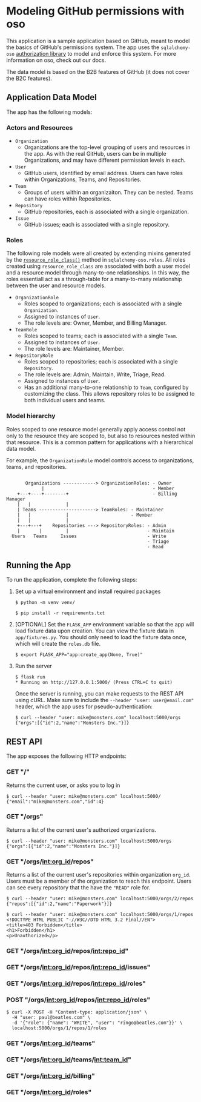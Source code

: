 # Modeling GitHub permissions with oso

This application is a sample application based on GitHub, meant to model the basics of GitHub's permissions system.
The app uses the `sqlalchemy-oso` [authorization library](https://docs.osohq.com/using/frameworks/sqlalchemy.html) to model and enforce this system. For more information on oso, check out our docs.

The data model is based on the B2B features of GitHub (it does not cover the B2C features).

## Application Data Model

The app has the following models:

### Actors and Resources

- `Organization`
  - Organizations are the top-level grouping of users and resources in the app. As with the real GitHub, users can be in multiple Organizations, and may have different permission levels in each.
- `User`
  - GitHub users, identified by email address. Users can have roles within Organizations, Teams, and Repositories.
- `Team`
  - Groups of users within an organizaiton. They can be nested. Teams can have roles within Repositories.
- `Repository`
  - GitHub repositories, each is associated with a single organization.
- `Issue`
  - GitHub issues; each is associated with a single repository.

### Roles

The following role models were all created by extending mixins generated by
the
[`resource_role_class()`](https://docs.osohq.com/using/frameworks/sqlalchemy.html#sqlalchemy_oso.roles.resource_role_class)
method in `sqlalchemy-oso.roles`. All roles created using
`resource_role_class` are associated with both a user model and a resource
model through many-to-one relationships. In this way, the roles essentiall
act as a through-table for a many-to-many relationship between the user and
resource models.

- `OrganizationRole`
  - Roles scoped to organizations; each is associated with a single `Organization`.
  - Assigned to instances of `User`.
  - The role levels are: Owner, Member, and Billing Manager.
- `TeamRole`
  - Roles scoped to teams; each is associated with a single `Team`.
  - Assigned to instances of `User`.
  - The role levels are: Maintainer, Member.
- `RepositoryRole`
  - Roles scoped to repositories; each is associated with a single `Repository`.
  - The role levels are: Admin, Maintain, Write, Triage, Read.
  - Assigned to instances of `User`.
  - Has an additional many-to-one relationship to `Team`, configured by
    customizing the class. This allows repository roles to be assigned to both
    individual users and teams.

### Model hierarchy

Roles scoped to one resource model generally apply access control not only to
the resource they are scoped to, but also to resources nested within that
resource. This is a common pattern for applications with a hierarchical data
model.

For example, the `OrganizationRole` model controls access to organizations,
teams, and repositories.

```

       Organizations ------------> OrganizationRoles: - Owner
             |                                        - Member
    +---+----+--------+                               - Billing Manager
    |   |             |
    | Teams ---------------------> TeamRoles: - Maintainer
    |   |             |                       - Member
    |   |             |
    +---+---+    Repositories ---> RepositoryRoles: - Admin
    |       |         |                             - Maintain
  Users   Teams     Issues                          - Write
                                                    - Triage
                                                    - Read

```

## Running the App

To run the application, complete the following steps:

1. Set up a virtual environment and install required packages

   ```
   $ python -m venv venv/

   $ pip install -r requirements.txt
   ```

2. [OPTIONAL] Set the `FLASK_APP` environment variable so that the app will
   load fixture data upon creation. You can view the fixture data in
   `app/fixtures.py`. You should only need to load the fixture data once, which
   will create the `roles.db` file.

   ```
   $ export FLASK_APP="app:create_app(None, True)"
   ```

3. Run the server

   ```
   $ flask run
   * Running on http://127.0.0.1:5000/ (Press CTRL+C to quit)
   ```

   Once the server is running, you can make requests to the REST API using
   cURL. Make sure to include the `--header "user: user@email.com"` header,
   which the app uses for pseudo-authentication:

   ```
   $ curl --header "user: mike@monsters.com" localhost:5000/orgs
   {"orgs":[{"id":2,"name":"Monsters Inc."}]}
   ```

## REST API

The app exposes the following HTTP endpoints:

### GET "/"

Returns the current user, or asks you to log in

```
$ curl --header "user: mike@monsters.com" localhost:5000/
{"email":"mike@monsters.com","id":4}
```

### GET "/orgs"

Returns a list of the current user's authorized organizations.

```
$ curl --header "user: mike@monsters.com" localhost:5000/orgs
{"orgs":[{"id":2,"name":"Monsters Inc."}]}
```

### GET "/orgs/<int:org_id>/repos"

Returns a list of the current user's repositories within organization `org_id`.
Users must be a member of the organization to reach this endpoint.
Users can see every repository that the have the `"READ"` role for.

```
$ curl --header "user: mike@monsters.com" localhost:5000/orgs/2/repos
{"repos":[{"id":2,"name":"Paperwork"}]}
```

```
$ curl --header "user: mike@monsters.com" localhost:5000/orgs/1/repos
<!DOCTYPE HTML PUBLIC "-//W3C//DTD HTML 3.2 Final//EN">
<title>403 Forbidden</title>
<h1>Forbidden</h1>
<p>Unauthorized</p>
```

### GET "/orgs/<int:org_id>/repos/<int:repo_id>"

### GET "/orgs/<int:org_id>/repos/<int:repo_id>/issues"

### GET "/orgs/<int:org_id>/repos/<int:repo_id>/roles"

### POST "/orgs/<int:org_id>/repos/<int:repo_id>/roles"

```
$ curl -X POST -H "Content-type: application/json" \
  -H "user: paul@beatles.com" \
  -d '{"role": {"name": "WRITE", "user": "ringo@beatles.com"}}' \
  localhost:5000/orgs/1/repos/1/roles
```

### GET "/orgs/<int:org_id>/teams"

### GET "/orgs/<int:org_id>/teams/<int:team_id>"

### GET "/orgs/<int:org_id>/billing"

### GET "/orgs/<int:org_id>/roles"
